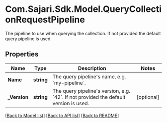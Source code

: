 # Com.Sajari.Sdk.Model.QueryCollectionRequestPipeline
The pipeline to use when querying the collection.  If not provided the default query pipeline is used.

## Properties

Name | Type | Description | Notes
------------ | ------------- | ------------- | -------------
**Name** | **string** | The query pipeline&#39;s name, e.g. &#x60;my-pipeline&#x60;. | 
**_Version** | **string** | The query pipeline&#39;s version, e.g. &#x60;42&#x60;.  If not provided the default version is used. | [optional] 

[[Back to Model list]](../README.md#documentation-for-models) [[Back to API list]](../README.md#documentation-for-api-endpoints) [[Back to README]](../README.md)

